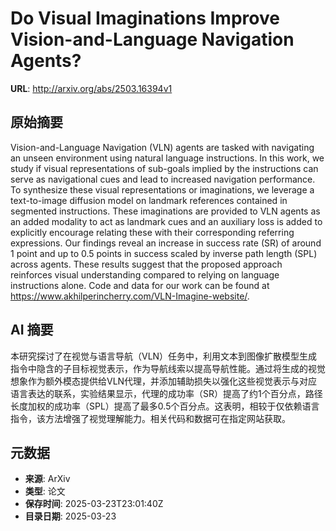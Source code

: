 # Do Visual Imaginations Improve Vision-and-Language Navigation Agents?

**URL**: http://arxiv.org/abs/2503.16394v1

## 原始摘要

Vision-and-Language Navigation (VLN) agents are tasked with navigating an
unseen environment using natural language instructions. In this work, we study
if visual representations of sub-goals implied by the instructions can serve as
navigational cues and lead to increased navigation performance. To synthesize
these visual representations or imaginations, we leverage a text-to-image
diffusion model on landmark references contained in segmented instructions.
These imaginations are provided to VLN agents as an added modality to act as
landmark cues and an auxiliary loss is added to explicitly encourage relating
these with their corresponding referring expressions. Our findings reveal an
increase in success rate (SR) of around 1 point and up to 0.5 points in success
scaled by inverse path length (SPL) across agents. These results suggest that
the proposed approach reinforces visual understanding compared to relying on
language instructions alone. Code and data for our work can be found at
https://www.akhilperincherry.com/VLN-Imagine-website/.


## AI 摘要

本研究探讨了在视觉与语言导航（VLN）任务中，利用文本到图像扩散模型生成指令中隐含的子目标视觉表示，作为导航线索以提高导航性能。通过将生成的视觉想象作为额外模态提供给VLN代理，并添加辅助损失以强化这些视觉表示与对应语言表达的联系，实验结果显示，代理的成功率（SR）提高了约1个百分点，路径长度加权的成功率（SPL）提高了最多0.5个百分点。这表明，相较于仅依赖语言指令，该方法增强了视觉理解能力。相关代码和数据可在指定网站获取。

## 元数据

- **来源**: ArXiv
- **类型**: 论文
- **保存时间**: 2025-03-23T23:01:40Z
- **目录日期**: 2025-03-23
